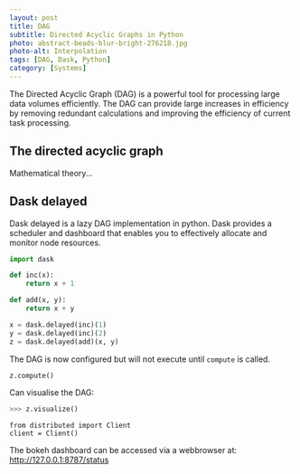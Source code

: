 ```yaml
---
layout: post
title: DAG
subtitle: Directed Acyclic Graphs in Python
photo: abstract-beads-blur-bright-276218.jpg
photo-alt: Interpolation
tags: [DAG, Dask, Python]
category: [Systems]
---
```


The Directed Acyclic Graph (DAG) is a powerful tool for processing large data volumes efficiently. 
The DAG can provide large increases in efficiency by removing redundant calculations and improving 
the efficiency of current task processing. 

## The directed acyclic graph

Mathematical theory...


## Dask delayed

Dask delayed is a lazy DAG implementation in python. Dask provides a scheduler and dashboard that enables you to 
effectively allocate and monitor node resources. 


```python
import dask

def inc(x):
    return x + 1

def add(x, y):
    return x + y

x = dask.delayed(inc)(1)
y = dask.delayed(inc)(2)
z = dask.delayed(add)(x, y)
```
The DAG is now configured but will not execute until `compute` is called.

```python
z.compute()
```

Can visualise the DAG:
```python
>>> z.visualize()
```


```
from distributed import Client
client = Client()
```


The bokeh dashboard can be accessed via a webbrowser at:
    http://127.0.0.1:8787/status